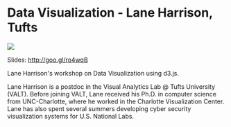 **Data Visualization - Lane Harrison, Tufts**
===================

<a href="https://github.com/gwulfs/bostonml/tree/master/4.%20data%20visualization"><img src="http://i.imgur.com/mk1eQ24.jpg"></a>

Slides: http://goo.gl/ro4wqB

Lane Harrison's workshop on Data Visualization using d3.js. 

Lane Harrison is a postdoc in the Visual Analytics Lab @ Tufts University (VALT). Before joining VALT, Lane received his Ph.D. in computer science from UNC-Charlotte, where he worked in the Charlotte Visualization Center. Lane has also spent several summers developing cyber security visualization systems for U.S. National Labs.